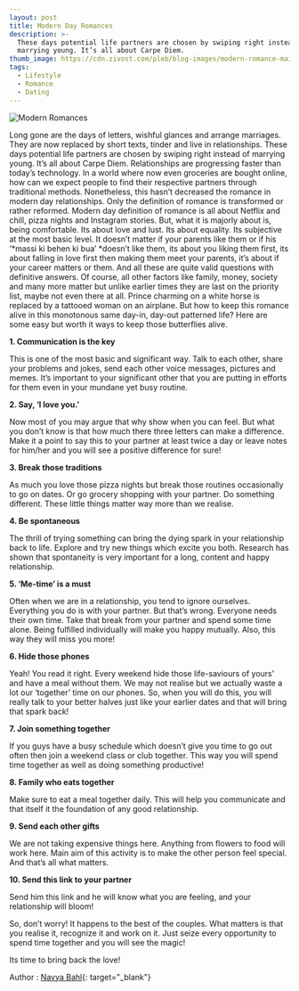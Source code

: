 ```yaml
---
layout: post
title: Modern Day Romances
description: >-
  These days potential life partners are chosen by swiping right instead of
  marrying young. It’s all about Carpe Diem.
thumb_image: https://cdn.zivost.com/pleb/blog-images/modern-romance-main.jpg
tags:
  - Lifestyle
  - Romance
  - Dating
---
```


![Modern Romances](https://cdn.zivost.com/pleb/blog-images/modern-romance-main.jpg)

Long gone are the days of letters, wishful glances and arrange marriages. They are now replaced by short texts, tinder and live in relationships. These days potential life partners are chosen by swiping right instead of marrying young. It’s all about Carpe Diem. Relationships are progressing faster than today’s technology. In a world where now even groceries are bought online, how can we expect people to find their respective partners through traditional methods. Nonetheless, this hasn’t decreased the romance in modern day relationships. Only the definition of romance is transformed or rather reformed. Modern day definition of romance is all about Netflix and chill, pizza nights and Instagram stories. But, what it is majorly about is, being comfortable. Its about love and lust. Its about equality. Its subjective at the most basic level. It doesn’t matter if your parents like them or if his ‘*massi ki behen ki bua’&nbsp;*doesn’t like them, its about you liking them first, its about falling in love first then making them meet your parents, it’s about if your career matters or them. And all these are quite valid questions with definitive answers. Of course, all other factors like family, money, society and many more matter but unlike earlier times they are last on the priority list, maybe not even there at all. Prince charming on a white horse is replaced by a tattooed woman on an airplane. But how to keep this romance alive in this monotonous same day-in, day-out patterned life? Here are some easy but worth it ways to keep those butterflies alive.

**1\. Communication is the key**

This is one of the most basic and significant way. Talk to each other, share your problems and jokes, send each other voice messages, pictures and memes. It’s important to your significant other that you are putting in efforts for them even in your mundane yet busy routine.&nbsp;

**2\. Say, ‘I love you.’**

Now most of you may argue that why show when you can feel. But what you don’t know is that how much there three letters can make a difference. Make it a point to say this to your partner at least twice a day or leave notes for him/her and you will see a positive difference for sure\!

**3\. Break those traditions&nbsp;**

As much you love those pizza nights but break those routines occasionally to go on dates. Or go grocery shopping with your partner. Do something different. These little things matter way more than we realise.&nbsp;

**4\. Be spontaneous**

The thrill of trying something can bring the dying spark in your relationship back to life. Explore and try new things which excite you both. Research has shown that spontaneity is very important for a long, content and happy relationship.&nbsp;

**5\. ‘Me-time’ is a must&nbsp;**

Often when we are in a relationship, you tend to ignore ourselves. Everything you do is with your partner. But that’s wrong. Everyone needs their own time. Take that break from your partner and spend some time alone. Being fulfilled individually will make you happy mutually. Also, this way they will miss you more\!

**6\. Hide those phones**

Yeah\! You read it right. Every weekend hide those life-saviours of yours’ and have a meal without them. We may not realise but we actually waste a lot our ‘together’ time on our phones. So, when you will do this, you will really talk to your better halves just like your earlier dates and that will bring that spark back\!&nbsp;

**7\. Join something together&nbsp;**

If you guys have a busy schedule which doesn’t give you time to go out often then join a weekend class or club together. This way you will spend time together as well as doing something productive\!

**8\. Family who eats together&nbsp;**

Make sure to eat a meal together daily. This will help you communicate and that itself it the foundation of any good relationship.

**9\. Send each other gifts**

We are not taking expensive things here. Anything from flowers to food will work here. Main aim of this activity is to make the other person feel special. And that’s all what matters.

**10\. Send this link to your partner**

Send him this link and he will know what you are feeling, and your relationship will bloom\!

So, don’t worry\! It happens to the best of the couples. What matters is that you realise it, recognize it and work on it. Just seize every opportunity to spend time together and you will see the magic\!

Its time to bring back the love\!


Author : [Navya Bahl](https://www.facebook.com/nvnavya){: target="_blank"}